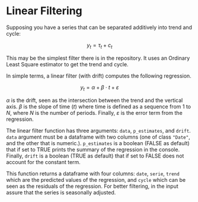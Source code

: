 # Linear Filtering

Supposing you have a series that can be separated additively into trend and cycle:

```math
y_t = \tau_t + c_t
```

This may be the simplest filter there is in the repository. It uses an Ordinary Least Square estimator to get the trend and cycle.

In simple terms, a linear filter (with drift) computes the following regression. 

```math
y_t = \alpha + \beta \cdot t + \varepsilon
```

$\alpha$ is the drift, seen as the intersection between the trend and the vertical axis. $\beta$ is the slope of time ($t$) where time is defined as a sequence from $1$ to $N$, where $N$ is the number of periods. Finally, $\varepsilon$ is the error term from the regression.

The linear filter function has three arguments: `data`, `p_estimates`, and `drift`.  `data` argument must be a dataframe with two columns (one of class `"Date"`, and the other that is numeric.). `p_estimates` is a boolean (FALSE as default) that if set to TRUE prints the summary of the regression in the console. Finally, `drift` is a boolean (TRUE as default) that if set to FALSE does not account for the constant term. 

This function returns a dataframe with four columns: `date`, `serie`, `trend` which are the predicted values of the regression, and `cycle` which can be seen as the residuals of the regression. For better filtering, in the input assure that the series is seasonally adjusted. 
